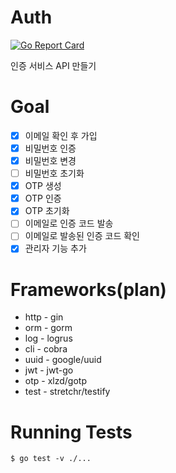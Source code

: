 # Auth

[![Go Report Card](https://goreportcard.com/badge/github.com/loganstone/auth)](https://goreportcard.com/report/github.com/loganstone/auth)

인증 서비스 API 만들기

# Goal
- [x] 이메일 확인 후 가입
- [x] 비밀번호 인증
- [x] 비밀번호 변경
- [ ] 비밀번호 초기화
- [x] OTP 생성
- [x] OTP 인증
- [x] OTP 초기화
- [ ] 이메일로 인증 코드 발송
- [ ] 이메일로 발송된 인증 코드 확인
- [x] 관리자 기능 추가

# Frameworks(plan)
* http - gin
* orm - gorm
* log - logrus
* cli - cobra
* uuid - google/uuid
* jwt - jwt-go
* otp - xlzd/gotp
* test - stretchr/testify

# Running Tests

```shell
$ go test -v ./...
```
